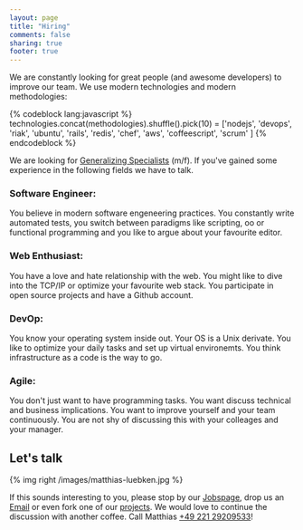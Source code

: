 ```yaml
---
layout: page
title: "Hiring"
comments: false
sharing: true
footer: true
---
```


We are constantly looking for great people (and awesome developers) to improve our team. We use modern technologies and modern methodologies:

{% codeblock lang:javascript %}
technologies.concat(methodologies).shuffle().pick(10) = ['nodejs', 'devops', 'riak', 'ubuntu', 'rails', 'redis', 'chef', 'aws', 'coffeescript', 'scrum' ]
{% endcodeblock %}

We are looking for [Generalizing Specialists](http://www.agilemodeling.com/essays/generalizingSpecialists.htm) (m/f). If you've gained some experience in the following fields we have to talk.

### Software Engineer:
You believe in modern software engeneering practices. You constantly write automated tests, you switch between paradigms like scripting, oo or functional programming and you like to argue about your favourite editor.

### Web Enthusiast:
You have a love and hate relationship with the web. You might like to dive into the TCP/IP or optimize your favourite web stack. You participate in open source projects and have a Github account. 

###  DevOp:
You know your operating system inside out. Your OS is a Unix derivate. You like to optimize your daily tasks and set up virtual environemts. You think infrastructure as a code is the way to go.

### Agile:
You don't just want to have programming tasks. You want discuss technical and business implications. You want to improve yourself and your team continuously. You are not shy of discussing this with your colleages and your manager.

## Let's talk

{% img right /images/matthias-luebken.jpg %}

If this sounds interesting to you, please stop by our [Jobspage](http://hire.jobvite.com/CompanyJobs/Careers.aspx?k=JobListing&c=qF59Vfwy&jvresize=%2fstorage%2fstuff%2fFrameResize.html&v=1), drop us an [Email](mailto:matthias.luebken@adcloud.com) or even fork one of our [projects](https://github.com/adcloud). We would love to continue the discussion with another coffee. Call Matthias [+49 221 29209533](tel:+4922129209533)!